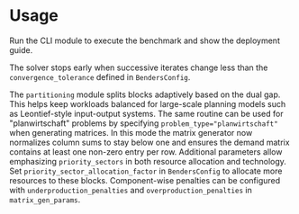 # Usage

Run the CLI module to execute the benchmark and show the deployment guide.

The solver stops early when successive iterates change less than the
`convergence_tolerance` defined in `BendersConfig`.

The `partitioning` module splits blocks adaptively based on the dual gap. This
helps keep workloads balanced for large-scale planning models such as
Leontief-style input-output systems. The same routine can be used for
"planwirtschaft" problems by specifying `problem_type="planwirtschaft"` when
generating matrices. In this mode the matrix generator now normalizes column
sums to stay below one and ensures the demand matrix contains at least one
non-zero entry per row. Additional parameters allow emphasizing
`priority_sectors` in both resource allocation and technology. Set
`priority_sector_allocation_factor` in ``BendersConfig`` to allocate more
resources to these blocks. Component-wise penalties can be configured with
`underproduction_penalties` and `overproduction_penalties` in
``matrix_gen_params``.
